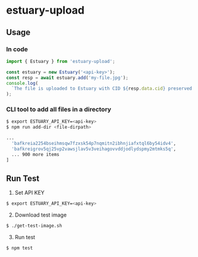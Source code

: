 # estuary-upload

## Usage

### In code

```javascript
import { Estuary } from 'estuary-upload';

const estuary = new Estuary('<api-key>');
const resp = await estuary.add('my-file.jpg');
console.log(
  `The file is uploaded to Estuary with CID ${resp.data.cid} preserved!`
);
```

### CLI tool to add all files in a directory

```bash
$ export ESTUARY_API_KEY=<api-key>
$ npm run add-dir <file-dirpath>

...
  'bafkreia2254bseihmsqw7fzxsk54p7nqmitn2ibhnjiafxtql6by54idv4',
  'bafkreigrov5qj25vp2vawsjlav5v3veihagovvddjodlydspmy2mtmks5q',
  ... 900 more items
]
```

## Run Test

1. Set API KEY

```bash
$ export ESTUARY_API_KEY=<api-key>
```

2. Download test image

```bash
$ ./get-test-image.sh
```

3. Run test

```bash
$ npm test
```
